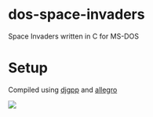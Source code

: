 # dos-space-invaders

Space Invaders written in C for MS-DOS

# Setup

Compiled using [djgpp](https://github.com/andrewwutw/build-djgpp) and [allegro](https://github.com/msikma/allegro-4.2.2-xc)

![](https://user-images.githubusercontent.com/1466920/28139506-d9e221f0-6754-11e7-8661-31fef25bfd75.png)